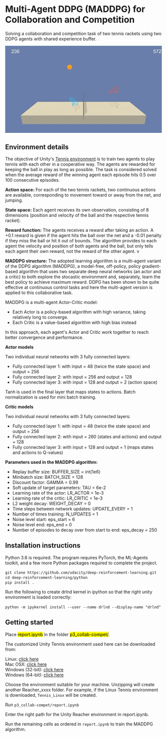# Multi-Agent DDPG (MADDPG) for Collaboration and Competition

Solving a collaboration and competition task of two tennis rackets using two DDPG agents with shared experience buffer.

![](Tennis_trained.gif)

## Environment details
The objective of Unity's [Tennis environment](https://github.com/Unity-Technologies/ml-agents/blob/master/docs/Learning-Environment-Examples.md#tennis) is to train two agents to play tennis with each other in a cooperative way. The agents are rewarded for keeping the ball in play as long as possible. The task is considered solved when the average reward of the winning agent each episode hits 0.5 over 100 consecutive episodes.

**Action space:** For each of the two tennis rackets, two continuous actions are available, corresponding to movement toward or away from the net, and jumping.

**State space:** Each agent receives its own observation, consisting of 8 dimensions (position and velocity of the ball and the respective tennis racket). 

**Reward function:** The agents receives a reward after taking an action. A +0.1 reward is given if the agent hits the ball over the net and a -0.01 penalty if they miss the ball or hit it out of bounds. The algorithm provides to each agent the velocity and position of both agents and the ball, but only tells each agent their own reward, not the reward of the other agent. v

**MADDPG structure:** The adopted learning algorithm is a multi-agent variant of the DDPG algorithm (MADDPG), a model-free, off-policy, policy gradient-based algorithm that uses two separate deep neural networks (an actor and a critic) to both explore the stocastic environment and, separately, learn the best policy to achieve maximum reward. DDPG has been shown to be quite effective at continuous control tasks and here the multi-agent version is applied to this collaborative task.

MADDPG is a multi-agent Actor-Critic model: 
* Each Actor is a policy-based algorithm with high variance, taking relatively long to converge.
* Each Critic is a value-based algorithm with high bias instead

In this approach, each agent's Actor and Critic work together to reach better convergence and performance.

**Actor models**

Two individual neural networks with 3 fully connected layers:
* Fully connected layer 1: with input = 48 (twice the state space) and output = 256
* Fully connected layer 2: with input = 256 and output = 128
* Fully connected layer 3: with input = 128 and output = 2 (action space)

Tanh is used in the final layer that maps states to actions. Batch normalization is used for mini batch training.

**Critic models**

Two individual neural networks with 3 fully connected layers:
* Fully connected layer 1: with input = 48 (twice the state space) and output = 256
* Fully connected layer 2: with input = 260 (states and actions) and output = 128
* Fully connected layer 3: with input = 128 and output = 1 (maps states and actions to Q-values)

**Parameters used in the MADDPG algorithm:**
* Replay buffer size: BUFFER_SIZE = int(1e6)
* Minibatch size: BATCH_SIZE = 128
* Discount factor: GAMMA = 0.99
* Soft update of target parameters: TAU = 6e-2
* Learning rate of the actor: LR_ACTOR = 1e-3
* Learning rate of the critic: LR_CRITIC = 1e-3
* L2 weight decay: WEIGHT_DECAY = 0
* Time steps between network updates: UPDATE_EVERY = 1
* Number of times training: N_UPDATES = 1
* Noise level start: eps_start = 6 
* Noise level end: eps_end = 0   
* Number of episodes to decay over from start to end: eps_decay = 250  


## Installation instructions

Python 3.6 is required. The program requires PyTorch, the ML-Agents toolkit, and a few more Python packages required to complete the project.

```
git clone https://github.com/udacity/deep-reinforcement-learning.git  
cd deep-reinforcement-learning/python  
pip install .
```

Run the following to create drlnd kernel in ipython so that the right unity environment is loaded correctly:  


```python -m ipykernel install --user --name drlnd --display-name "drlnd"```

## Getting started

Place <mark>report.ipynb</mark> in the folder <mark>p3_collab-compet/</mark>.

The customized Unity Tennis environment used here can be downloaded from: 

Linux: [click here](https://s3-us-west-1.amazonaws.com/udacity-drlnd/P3/Tennis/Tennis_Linux.zip)  
Mac OSX: [click here](https://s3-us-west-1.amazonaws.com/udacity-drlnd/P3/Tennis/Tennis.app.zip)  
Windows (32-bit): [click here](https://s3-us-west-1.amazonaws.com/udacity-drlnd/P3/Tennis/Tennis_Windows_x86.zip)  
Windows (64-bit): [click here](https://s3-us-west-1.amazonaws.com/udacity-drlnd/P3/Tennis/Tennis_Windows_x86_64.zip)  

Choose the environment suitable for your machine. Unzipping will create another Reacher_xxxx folder. For example, if the Linux Tennis environment is downloaded, ```Tennis_Linux``` will be created. 

Run ```p3_collab-compet/report.ipynb```

Enter the right path for the Unity Reacher environment in report.ipynb. 

Run the remaining cells as ordered in ```report.ipynb``` to train the MADDPG algorithm. 

